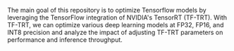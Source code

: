 The main goal of this repository is to optimize Tensorflow models by leveraging the TensorFlow integration of NVIDIA's TensorRT (TF-TRT). With TF-TRT, we can optimize various deep learning models at FP32, FP16, and INT8 precision and analyze the impact of adjusting TF-TRT parameters on performance and inference throughput.
